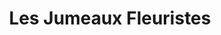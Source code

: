 ---
title: "Les Jumeaux Fleuristes"
url: /le-pre-saint-gervais/les-jumeaux-fleuristes/
shop: Blumen
---
